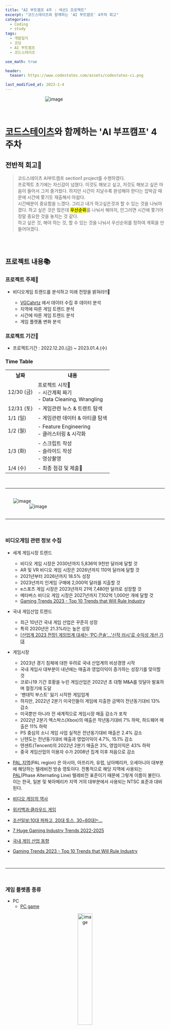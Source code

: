 ```yaml
---
title: "AI 부트캠프 4주 : 섹션1 프로젝트"
excerpt: "코드스테이츠와 함께하는 'AI 부트캠프' 4주차 회고"
categories:
  - Coding
  - study
tags:
  - 개발일지
  - 코딩
  - AI 부트캠프
  - 코드스테이츠

use_math: true

header:
  teaser: https://www.codestates.com/assets/codestates-ci.png

last_modified_at: 2023-1-4
---
```


<div style="display:block; margin:auto; width:50%">
  <img alt="image"
  src="https://lh3.googleusercontent.com/fife/AAbDypA7fvnvrBqJVHgy9hmuZ5V6NM-OB8c_iEGDJJjmBSTKKDFjYp46IwMnC7b3GyJ4dW85S8w5RgMYeKXjuwkZaNJHJbcpqN92u_dls1JAoTbYtYrQEaXbpuWubcOmpRRtFl1BXLKzz2i8QbgCl2SYg2R8rRS_ANN42Pm_NTNFLKyCjeiWZIEYSiCxuFtD3U7NeRuAAEXnYIY77lkxySuF085WfaY4_HYNa3giXZt6Zm1-aM7-5fCnMmOZIn7DZfhjkvm8wLpY_Jxk76VXvH394kViFEZu3Tk9SFI6wwdXZ8mBHeSsXvYar1urTuPlHG2547xEJ-zu0MVQAdgmZh_S8QGLiJ_XhYDjoIc67KGZfHAzUxacPsKo699cBfTitl0IY3T4T_DjiFW6snMJVweB5p5wZv1-M5BsUVT7borfq5ENpdHpPp0R5KyBr5S5N4oQu1DqvY03291sA89q6KyoJCVEKhl1zSsHE3Ubplz6ZrJksM3LdgJNZ9uRd9p-ILn5dKpbSTsTBz09OXSrk8NdYPoaMflAMaNm2VJig9yKMmPdNj4JpnoNIcL60bM2JOC5qeKvkiQkI3EYx4LUY0sQRNPaDJG6xKTedmWbrkuTl60dAJzCogGxdjwf4xN4EdGYt4XC7tDyqap1Fn9nMrZbqwWluWrxWox7T_E_mhWsQrofASqPb9dik_uYJOgqmBO8g5IZFOX2m8_I7i6bgAG9ZJJt5ryVRnyEsoT2UyIuD5kpR2PtnH3ik4Pu4XVum-hscGY0AEA6ZGhlyk9Ol7xf2SYf6s5nw43g7S1lhStrG1Ojb8Ri0k4DZ3RAtt9AFkCxzGbIra1ho3T7srUny3rICne48sJmVvVSnvHTxWC7XkcZo39EEvzLQSwrcrcA9a4OzWA6YRDFfaQfv2Hn1wsKH1_HYaS0G22bJzmcLwXTF_VP4YxATvWBiQcZ1QcIGCEJKRIeRZhQrPOdd7Zz0ovsLKB7JFxvFEFNDkwUABJF81kOGV_xUpBxIx4shKNYQapGd6yNSLeWEN1O7oy5YMTDBq5CaPX68p7kDblVq_6Mi1FXsd9eUGcc85P9KXhlM-3BpS6PBBCtnSe_y3NHYT_cEb8QAs9BMQieKPKHG7_t8g7xWpI3_IVD_WGLJtjEodlGJtzjbbNIa49F6q1ZAQQLlRQI7TLrXAoyh9FKwq33V1nAtksIxdJB4NP4ysMLieZCACIDVtz7gR6uPH76HlTjel0fOsTVlCAhJf-FQqfEBaR5hmr5IsnMedr5TevCLIL2KEdem3SFpOUq8s_Ux2uEKNmMzCzIq5quGmdG3692KVYYum_EsTqrZwmTBlusfOnAZlVmCMNq7jxZC40o6iNrbRuF_tT0f3427_0J8kjev11xzNyDB1Hcd1tCNNDJMQMw9qcP778RxNEqXxKhU6Aj4FS4Izb31M-Z7b4L_lV7Gqh-je1TT31C8iGS237eKustl2uCWGnmdGcyNerwPVe5bKitf1T0SFd4MarowqMXyjn6MOpVMVcDnfcJQyt7=w1920-h780">  
</div>

<br>
<br>

# [코드스테이츠](https://www.codestates.com/)와 함께하는 'AI 부프캠프' 4주차

## 전반적 회고🎈
> 코드스테이츠 AI부트캠프 section1 project를 수행하였다.  
프로젝트 초기에는 자신감이 넘쳤다. 이것도 해보고 싶고, 저것도 해보고 싶은 마음이 들어서 그저 즐거웠다. 하지만 시간이 지날수록 완성해야 한다는 압박감 때문에 시간에 쫓기듯 재출해서 아쉽다.  
시간배분이 중요함을 느꼈다. 그리고 내가 하고싶은것과 할 수 있는 것을 나눠야겠다. 하고 싶은 것은 많은데 <mark>우선순위</mark>를 나눠서 해야지, 안그러면 시간에 쫓기어 정말 중요한 것을 놓치는 것 같다.  
하고 싶은 것, 해야 하는 것, 할 수 있는 것을 나눠서 우선순위를 정하여 계획을 만들어야겠다.

<br>
<br>

## 프로젝트 내용📚
### 프로젝트 주제📝
- 비디오게임 트랜드를 분석하고 미래 전망을 밝혀라!!📌

  - [VGCahrtz](https://www.vgchartz.com/) 에서 데이터 수집 후 데이터 분석
  - 지역에 따른 게임 트렌드 분석
  - 시간에 따른 게임 트렌드 분석
  - 게임 플렛폼 변화 분석

### 프로젝트 기간🚩
- 프로젝트기간 : 2022.12.20.(금) ~ 2023.01.4.(수)


### Time Table  
<table>
<tr class="table-primary">
  <th>날짜</th>
  <th>내용</th>
</tr>
<tr>
  <td>12/30 (금)</td>
  <td>프로젝트 시작🚀 <br> - 시간계획 짜기 <br> - Data Cleaning, Wrangling</td>
</tr>
<tr>
  <td>12/31 (토)</td>
  <td>- 게임관련 뉴스 & 트렌트 탐색</td>
</tr>
<tr>
  <td>1/1 (일)</td>
  <td>- 게임관련 데이터 & 아티클 탐색</td>
</tr>
<tr>
  <td>1/2 (월)</td>
  <td>- Feature Engineering <br> - 클러스터링 & 시각화</td>
</tr>
<tr>
  <td>1/3 (화)</td>
  <td>- 스크립트 작성 <br> - 슬라이드 작성 <br> - 영상촬영</td>
</tr>
<tr>
  <td>1/4 (수)</td>
  <td>- 최종 점검 및 제출🚩</td>
</tr>
</table>

<br>
<hr>
<br>

<div style="display:block; margin:auto; width:90%">
  <img alt="image"
  src="https://lh3.googleusercontent.com/fife/AAbDypDuDR65_C5SI7SWRhkfxy5JPvAGezs1M_-GpHqEZS_8DQK0N3dsOxWPBUzjQz-_ksgyyj8wL6rswLcjRb7FQ-GbRmmuSKR8m22heo8ZYc20cq8kSNQYTSLH5HSnCjKzVucPYnl8HQ6QwZ01KDQxAbcGMJZIg5BNl3hJqUpSC94NYOyqCkidjp7_uZXV61z25VD2ibryRQ2z5Nj6k-tL9Hf94mXa93KkuTLMJyTC2GKXFaiDb0_ZYlCTIvr_sknq05Txh-LtM_BmF8IDMf9GrbJ_ejfrcfxjH1qyd9Uzbc1qbQrvc857H9A3T7_kv6UKbktEm9WMnm5mO6DFEnjnwNq-OqdazGfappTsQnX1ylgZ2TA3GcahMMrXmpmPT43zRaT_olThQ0y1Xo_b5Nq53XUZWXIjSvUwaJXZ-EW9dSM8wcIYqBMThqaJ6s1SbmjxjNxC-gk7QisbuzSMc6r5DXg9wSIN5Qi_LDHF5yTNVSJAcCoUo9U8xPnf4k5LYDm9jdfCYov_w5zqHSKYDB60FGF_W99X_8MOgghnSNHpOX7m-EV8DGglam_Gs3HCf0WnnSFVC7b7dEIqDhZkh_dyKQVbIHNn7f7ltKCHrvGbJFphgD0io_ykxV8g6mHeSzZziqwIEz-XfzxPWIWIZhZGmttx459omRaUz0GmuUPHp7y3TuJgXao6fnUdUWNgtFNMEszSTuUUQJJ4BWAUIjD3GcZlbY3jtizwobDcTWRD2QpJ-6qHijdnlbALMgqz1A4hkqr6l4bRrMVXispS7A7_QzIQ7A4CCjcKAyBojJqI-xlKh0ZocqST8CwF7M6W-jOQsYpJ8Hb2Cb1vkvB4JiBSZE-fdcrlaRb8lBbfmpWJCzRONYvieXdtNpIRqXfWpuc6tGVSAGFEf7vxaHULfhOUwja0AJQ_VCqXF0V4xJ0s6RtAQj97get8TY_t39XLdAt32GqHjwWyC0DDwa4-gphzDVvRGoIa8OOHvxcTkv0skw2uLN2_p7WUyOfbetRA4OEX-GTAB0K2cDEN8b-iIcm7CM2EO5UGlTgukh1dkseYxuizC3s3iMQoAvBGCPQs8In8HgL2Ps8clE14iXWJEYgwzj_LZAPbZPt_l13gV4Hj3GOXoTPCkYqH5BxNr0KXBlPOG6JqPffVQucRat5jpBxj2Ix5XV5GtheN4bLGKqn7l8AXQAGoGg9iS0kMKI5dy8pBwkIOaOK8IcXsikAzMuTNQMNSqyPr5j3k8hEzogUW0eH0ZM7obUcfOCN6TGnF4Sb8j6uJvoNKVnuzagw4UyqF8JF2h2ijc7mgnc4kv34Lr1MFzW1nErfVik55sazzjcKDXOQhk0iWoriiAkQgOKUof40efjGW0InC9fHaMnZpiBFgGhvqTfNpqr4WFqgc86m9qlaZbYOwXIwDo0d-FSAAqHnJixc8dwVH4P4cc3F2rP9E-Tde59zbw9B56cJvsJ8EPY3LJdO_GYPmyeJEHZ1bf_hPhdc-ne09Pqy8rdjMaBmwqey6wfGyvH-A95WX=w1920-h865">  
</div>

<div style="display:block; margin:auto; width:70%">
  <img alt="image"
  src="https://lh3.googleusercontent.com/fife/AAbDypBWQBX5kjHNXb7Y2dE3GpPMMcibbUzYqVvBsRC2pAwvRx1rHgU5nL1kyg5oRt7veKQjQZbmGWJB5uJE1iFtYS-ENneRYhlCJLRGqzt_0cbAxFZYCCDIs2cl7eV2b1QVNCkapTVIfs0__a0r8Yj2GRuMnenCD_aPk0HeJTXIRTIX_KIECUUOsMEKdUPwvy6OERTacCp2LcwsQuaBMYjjX6AHpmNN-TbWRqDXEWT634wyAGmOrGKYypmF1bwK_75hIdFYwEC3sI1d5mLh437rP1H2UNxaiOTa3PiFXqXK4f7bz5mX0FQxVXFhVEQL0MD1bkooiGzUKOV-Y8L4QHbcDFu93pGKfCXh_1j-zBj1rDOgxhNrbwfFDqRMLTVwGrGgXZ1xF70sc6bvuuPy-XXv3b9gXIJcf4x290lduIWA8BrgW5cRtsvFk_qDuJzQO7NiIwXuIIFhhRgZzQTGRDaU5qoYenz5cC_Km9YyBBvR_B2SSEzU15fNjqE2v6PDae6fbe4Osr7pYrM-tHFtlxvth46yOOXvWq8547NgIIfFl_0pfDe33nC6PhAyXWMbqyRFkQerA8voW5hzRI_qGmlU_EDL9yuuRtYsmHhW8iLNh_Y0ybzH9kL9Gl8oD_xXXUcuQ4bWnJ2D6zsK6ytsfR_sOwZ4KQfEBXK2IHchK3iF9ppnr7nU9RzY7t6_B1zQqWHfOA6jIilAFhbzoC8--hqBhBOUr_7F3hKAjrtyk4PDW8jZczclg9gHBm-AstBK8OxO-RXcV8cho7Ek7G8PnA1GNA7RXUOCkxH1R-FpREnspRASEAI0wLK3nkvVz5v8-BR8QfYztEIvZS_iAO7M0nkuBrrs6Ocbzv7DAjvcDXwfP4PZx1fpDt4A6y10hNWEKTT7JsLz7P5LFooN38Q5xZNVsjAbe84KM_0wX6XK90Dp8v5of6vNPmYfKViONNvkkiaZNGVzOB_a7evNsXaYN59htexc3oHPbB-kbt31q_8twYw6u2sd4H88ohISGaptYhJ8kRvZh0gpUYM_a0iC0jH4qG2t3t6QGB0i20lWQQUzbMVNRW4DeRLDkZ6-LiWCj-oV6Iy1m2h9X2zQkX-MufxZsxVbtEik-y_a-Tz0XewL9MD8IsiLxe8_vu6FD6ArOhZy7XQWToTmRA1-5WUjNFu_hp_2a2FXKx2a9x5r9Uvj8_MJ-hVESpVHLotmZe6zY12Oz7dFdbQce65CkpV80nAuSkp24nL81GY2jHzcSreeMvqwtO0RoymEN_aggvpE6FhjGQkBbFR7CyQBwonxJCqi9yDJ6HwOe5W4X6AR0bWZqGJnf4uj3SIH09s53QFpySUed2GVbsLF3VeVyhfrfwBy8kNDYJk3_mQNRQEIrFFbthxJsgAjTjN9kfAbguRKA4nMgl8gR2F7q7-5qG-XHz7jxbZR1tltIDfbRXo_OXGGwA4ZB0MejV158GID4pf00fvBKS9kbqcvhsCngINQJ0nmjAFSdXDMVriefiWMpMTVYD7JpxDzKJYdEzXT6IvA=w1200-h865">  
</div>


<br>
<hr>
<br>

### 비디오게임 관련 정보 수집
- 세계 게임시장 트렌드
  - 비디오 게임 시장은 2030년까지 5,836억 9천만 달러에 달할 것
  - AR 및 VR 비디오 게임 시장은 2026년까지 110억 달러에 달할 것
  - 2021년부터 2026년까지 18.5% 성장
  - 2023년까지 인게임 구매에 2,000억 달러를 지출할 것
  - e스포츠 게임 시장은 2023년까지 21억 7,480만 달러로 성장할 것
  - 메타버스 비디오 게임 시장은 2027년까지 7,102억 1,000만 개에 달할 것
  - [Gaming Trends 2023 - Top 10 Trends that Will Rule Industry](https://www.ediiie.com/blog/gaming-trends/)

- 국내 게임산업 트렌드
  - 최근 10년간 국내 게임 산업은 꾸준히 성장
  - 특히 2020년은 21.3%라는 높은 성장
  - [[산업계 2023 전망] 게임업계 대세는 'PC·콘솔'...'신작 러시'로 수익성 개선 기대](https://www.newspim.com/news/view/20221214000799)

- 게임시장
  - 2023년 경기 침체에 대한 우려로 국내 산업계의 비상경영 시작
  - 국내 게임사 대부분이 내년에는 매출과 영업이익이 증가하는 성장기를 맞이할 것
  - 코로나19 기간 호황을 누린 게임산업은 2022년 초 대형 M&A를 잇달아 발표하며 절정기에 도달
  - '팬데믹 부스트' 잃기 시작한 게임업계
  - 하지만, 2022년 2분기 미국인들이 게임에 지출한 금액이 전년동기대비 13% 감소
  - 미국뿐만 아니라 전 세계적으로 게임시장 매출 감소가 포착
  - 2022년 2분기 엑스박스(Xbox)의 매출은 작년동기대비 7% 하락, 하드웨어 매출은 11% 하락
  - PS 중심의 소니 게임 사업 실적은 전년동기대비 매출은 2.4% 감소
  - 닌텐도는 전년동기대비 매출과 영업이익이 4.7%, 15.1% 감소
  - 텐센트(Tencent)의 2022년 2분기 매출은 3%, 영업이익은 43% 하락
  - 중국 게임산업의 이용자 수가 2008년 집계 이후 처음으로 감소

- [PAL 지역](https://ko.wikipedia.org/wiki/PAL_%EC%A7%80%EC%97%AD)(PAL region) 은 아시아, 아프리카, 유럽, 남아메리카, 오세아니아 대부분에 해당하는 텔레비전 방송 영토이다. 전통적으로 해당 지역에 사용되는 [PAL](https://ko.wikipedia.org/wiki/PAL)(Phase Alternating Line) 텔레비전 표준이기 때문에 그렇게 이름이 불린다. 이는 한국, 일본 및 북아메리카 지역 거의 대부분에서 사용되는 NTSC 표준과 대비된다.

- [비디오 게임의 역사](https://ko.wikipedia.org/wiki/%EB%B9%84%EB%94%94%EC%98%A4_%EA%B2%8C%EC%9E%84%EC%9D%98_%EC%97%AD%EC%82%AC#1%EC%84%B8%EB%8C%80_%EA%B0%80%EC%A0%95%EC%9A%A9_%EA%B2%8C%EC%9E%84_%EC%BD%98%EC%86%94%EA%B3%BC_%ED%90%81_%EB%B3%B5%EC%A0%9C_%EA%B2%8C%EC%9E%84_(1972~1980%EB%85%84))

- [위키백과:클라우드 게임](https://ko.wikipedia.org/wiki/%ED%81%B4%EB%9D%BC%EC%9A%B0%EB%93%9C_%EA%B2%8C%EC%9E%84)
- [조선일보:10대 파파고, 20대 토스, 30~60대는…](https://www.chosun.com/economy/tech_it/2022/12/30/FVJ3EDQYVREEBBJ2BLYBLIGW7E/)
- [7 Huge Gaming Industry Trends 2022-2025](https://explodingtopics.com/blog/gaming-trends)
- [국내 게임 산업 동향](https://koreancontent.kr/3832)
- [Gaming Trends 2023 - Top 10 Trends that Will Rule Industry](https://www.ediiie.com/blog/gaming-trends/)



<br>
<hr>
<br>

### 게임 플렛폼 종류

- PC
  - [PC game](https://en.wikipedia.org/wiki/PC_game)
<center>
<img alt="image" 
width=30% 
src="https://upload.wikimedia.org/wikipedia/commons/thumb/4/41/Personal_computer%2C_exploded_5.svg/375px-Personal_computer%2C_exploded_5.svg.png">  
</center>


- PS2
  - [PlayStation 2](https://en.wikipedia.org/wiki/PlayStation_2)  
<center>
<img alt="image" 
width=30% 
src="https://upload.wikimedia.org/wikipedia/commons/thumb/1/1c/PS2-Versions.jpg/330px-PS2-Versions.jpg">  
</center>


- DS
  - [Nintendo DS](https://en.wikipedia.org/wiki/Nintendo_DS)
<center>
<img alt="image" 
width=30% 
src="https://upload.wikimedia.org/wikipedia/commons/thumb/4/42/Nintendo-DS-Fat-Blue.jpg/330px-Nintendo-DS-Fat-Blue.jpg">  
</center>


- PS
  - [PlayStation (console)](https://en.wikipedia.org/wiki/PlayStation_(console))
<center>
<img alt="image" 
width=30% 
src="https://upload.wikimedia.org/wikipedia/commons/thumb/3/39/PSX-Console-wController.jpg/375px-PSX-Console-wController.jpg">  
</center>


- PS4
  - [PlayStation 4](https://en.wikipedia.org/wiki/PlayStation_4)
<center>
<img alt="image" 
width=30% 
src="https://upload.wikimedia.org/wikipedia/commons/thumb/7/71/Sony-PlayStation-4-PS4-wDualShock-4.jpg/330px-Sony-PlayStation-4-PS4-wDualShock-4.jpg">  
</center>


- XBL
  - [Xbox network](https://en.wikipedia.org/wiki/Xbox_network)
<center>
<img alt="image" 
width=30% 
src="https://upload.wikimedia.org/wikipedia/commons/thumb/3/30/Xbox_Play_Anywhere_logo.svg/330px-Xbox_Play_Anywhere_logo.svg.png">  
</center>


- NS
  - [Nintendo Switch](https://en.wikipedia.org/wiki/Nintendo_Switch)
<center>
<img alt="image" 
width=30% 
src="https://upload.wikimedia.org/wikipedia/commons/thumb/8/88/Nintendo-Switch-wJoyCons-BlRd-Standing-FL.jpg/450px-Nintendo-Switch-wJoyCons-BlRd-Standing-FL.jpg">  
</center>


- PSN
  - [PlayStation Network](https://en.wikipedia.org/wiki/PlayStation_Network)
<center>
<img alt="image" 
width=30% 
src="https://upload.wikimedia.org/wikipedia/commons/thumb/a/ac/PlayStation_Network_logo_%282015%29.png/420px-PlayStation_Network_logo_%282015%29.png">  
</center>


- PS3
  - [PlayStation 3](https://en.wikipedia.org/wiki/PlayStation_3)
<center>
<img alt="image" 
width=30% 
src="https://upload.wikimedia.org/wikipedia/commons/thumb/9/90/Sony-PlayStation-3-CECHA01-wController-L.jpg/375px-Sony-PlayStation-3-CECHA01-wController-L.jpg">  
</center>


- PSP
  - [PlayStation Portable](https://en.wikipedia.org/wiki/PlayStation_Portable)
<center>
<img alt="image" 
width=30% 
src="https://upload.wikimedia.org/wikipedia/commons/thumb/4/46/Psp-1000.jpg/330px-Psp-1000.jpg">  
</center>


- XOne
  - [Xbox One](https://en.wikipedia.org/wiki/Xbox_One)
<center>
<img alt="image" 
width=30% 
src="https://upload.wikimedia.org/wikipedia/commons/thumb/0/05/Microsoft-Xbox-One-Console-Set-wKinect.jpg/450px-Microsoft-Xbox-One-Console-Set-wKinect.jpg">  
</center>


- X360
  - [Xbox 360](https://en.wikipedia.org/wiki/Xbox_360)
<center>
<img alt="image" 
width=30% 
src="https://upload.wikimedia.org/wikipedia/commons/thumb/7/76/Xbox-360S-Console-Set.jpg/128px-Xbox-360S-Console-Set.jpg">  
</center>


- Wii
  - [Wii](https://en.wikipedia.org/wiki/Wii)
<center>
<img alt="image" 
width=30% 
src="https://upload.wikimedia.org/wikipedia/commons/thumb/1/14/Wii-console.jpg/330px-Wii-console.jpg">  
</center>


- GBA
  - [Game Boy Advance](https://en.wikipedia.org/wiki/Game_Boy_Advance)
<center>
<img alt="image" 
width=30% 
src="https://upload.wikimedia.org/wikipedia/commons/thumb/7/7d/Nintendo-Game-Boy-Advance-Purple-FL.jpg/450px-Nintendo-Game-Boy-Advance-Purple-FL.jpg">  
</center>


- GB
  - [Game Boy](https://en.wikipedia.org/wiki/Game_Boy)
<center>
<img alt="image" 
width=30% 
src="https://upload.wikimedia.org/wikipedia/commons/thumb/f/f4/Game-Boy-FL.jpg/330px-Game-Boy-FL.jpg">  
</center>


- SNES
  - [Super Nintendo Entertainment System](https://en.wikipedia.org/wiki/Super_Nintendo_Entertainment_System)
<center>
<img alt="image" 
width=30% 
src="https://upload.wikimedia.org/wikipedia/commons/thumb/3/31/SNES-Mod1-Console-Set.jpg/375px-SNES-Mod1-Console-Set.jpg">  
</center>


- 3DS
  - [Nintendo 3DS](https://en.wikipedia.org/wiki/Nintendo_3DS)
<center>
<img alt="image" 
width=30% 
src="https://upload.wikimedia.org/wikipedia/commons/thumb/f/f0/Nintendo-3DS-AquaOpen.jpg/225px-Nintendo-3DS-AquaOpen.jpg">  
</center>


- NES
  - [Nintendo Entertainment System](https://en.wikipedia.org/wiki/Nintendo_Entertainment_System)
<center>
<img alt="image" 
width=30% 
src="https://upload.wikimedia.org/wikipedia/commons/thumb/8/82/NES-Console-Set.jpg/330px-NES-Console-Set.jpg">  
</center>


- PSV
  - [PlayStation Vita](https://en.wikipedia.org/wiki/PlayStation_Vita)
<center>
<img alt="image" 
width=30% 
src="https://upload.wikimedia.org/wikipedia/commons/thumb/b/b4/PlayStation-Vita-1101-FL.jpg/330px-PlayStation-Vita-1101-FL.jpg">  
</center>


- And
  - [Android (operating system)](https://en.wikipedia.org/wiki/Android_(operating_system))
<center>
<img alt="image" 
width=30% 
src="https://upload.wikimedia.org/wikipedia/commons/thumb/6/64/Android_logo_2019_%28stacked%29.svg/182px-Android_logo_2019_%28stacked%29.svg.png">  
</center>


- XB
  - [Xbox (console)](https://en.wikipedia.org/wiki/Xbox_(console))
<center>
<img alt="image" 
width=30% 
src="https://upload.wikimedia.org/wikipedia/commons/thumb/4/43/Xbox-console.jpg/375px-Xbox-console.jpg">  
</center>


- GEN
  - [Sega Genesis](https://en.wikipedia.org/wiki/Sega_Genesis)
<center>
<img alt="image" 
width=30% 
src="https://upload.wikimedia.org/wikipedia/commons/thumb/a/a1/Sega-Mega-Drive-JP-Mk1-Console-Set.jpg/375px-Sega-Mega-Drive-JP-Mk1-Console-Set.jpg">  
</center>


- DSiW
  - [List of DSiWare games and applications](https://en.wikipedia.org/wiki/List_of_DSiWare_games_and_applications)
<center>
<img alt="image" 
width=30% 
src="https://upload.wikimedia.org/wikipedia/commons/thumb/9/95/DSi_Ware_Logo.svg/330px-DSi_Ware_Logo.svg.png">  
</center>


- SAT
  - [Sega Saturn](https://en.wikipedia.org/wiki/Sega_Saturn)
<center>
<img alt="image" 
width=30% 
src="https://upload.wikimedia.org/wikipedia/commons/thumb/2/20/Sega-Saturn-Console-Set-Mk1.png/375px-Sega-Saturn-Console-Set-Mk1.png">  
</center>


- OSX
  - [macOS](https://en.wikipedia.org/wiki/MacOS)
<center>
<img alt="image" 
width=30% 
src="https://upload.wikimedia.org/wikipedia/commons/thumb/2/21/MacOS_wordmark_%282017%29.svg/188px-MacOS_wordmark_%282017%29.svg.png">  
</center>


- VC
  - [Virtual Console](https://en.wikipedia.org/wiki/Virtual_Console)
<center>
<img alt="image" 
width=30% 
src="https://upload.wikimedia.org/wikipedia/commons/thumb/0/04/Virtual_console_Logo.svg/375px-Virtual_console_Logo.svg.png">  
</center>


- GC
  - [GameCube](https://en.wikipedia.org/wiki/GameCube)
<center>
<img alt="image" 
width=30% 
src="https://upload.wikimedia.org/wikipedia/commons/thumb/d/d1/GameCube-Set.jpg/330px-GameCube-Set.jpg">  
</center>


- DC
  - [Dreamcast](https://en.wikipedia.org/wiki/Dreamcast)
<center>
<img alt="image" 
width=30% 
src="https://upload.wikimedia.org/wikipedia/commons/thumb/0/07/Dreamcast-Console-Set.png/330px-Dreamcast-Console-Set.png">  
</center>


- WiiU
  - [Wii U](https://en.wikipedia.org/wiki/Wii_U)
<center>
<img alt="image" 
width=30% 
src="https://upload.wikimedia.org/wikipedia/commons/thumb/4/4a/Wii_U_Console_and_Gamepad.png/330px-Wii_U_Console_and_Gamepad.png">  
</center>


- 2600
  - [Atari 2600](https://en.wikipedia.org/wiki/Atari_2600)
<center>
<img alt="image" 
width=30% 
src="https://upload.wikimedia.org/wikipedia/commons/thumb/0/02/Atari-2600-Wood-4Sw-Set.png/330px-Atari-2600-Wood-4Sw-Set.png">  
</center>


- WW
  - [WiiWare](https://en.wikipedia.org/wiki/WiiWare)
<center>
<img alt="image" 
width=30% 
src="https://upload.wikimedia.org/wikipedia/commons/thumb/4/4e/Logo_wiiware.svg/300px-Logo_wiiware.svg.png">  
</center>


- PCE
  - [TurboGrafx-16/PC Engine](https://en.wikipedia.org/wiki/TurboGrafx-16)
<center>
<img alt="image" 
width=30% 
src="https://upload.wikimedia.org/wikipedia/commons/thumb/d/d0/TurboGrafx16-Console-Set.jpg/375px-TurboGrafx16-Console-Set.jpg">  
</center>


- Series
  - []()
<center>
<img alt="image" 
width=30% 
src="">  
</center>


- XS
  - [Xbox Series X and Series S](https://en.wikipedia.org/wiki/Xbox_Series_X_and_Series_S)
<center>
<img alt="image" 
width=30% 
src="https://upload.wikimedia.org/wikipedia/commons/thumb/5/54/Xbox_Series_S_with_controller.jpg/330px-Xbox_Series_S_with_controller.jpg">  
</center>


- PS5
  - [PlayStation 5](https://en.wikipedia.org/wiki/PlayStation_5)
<center>
<img alt="image" 
width=30% 
src="https://upload.wikimedia.org/wikipedia/commons/thumb/1/1b/PlayStation_5_and_DualSense_with_transparent_background.png/330px-PlayStation_5_and_DualSense_with_transparent_background.png">  
</center>


- N64
  - [Nintendo 64](https://en.wikipedia.org/wiki/Nintendo_64)
<center>
<img alt="image" 
width=30% 
src="https://upload.wikimedia.org/wikipedia/commons/thumb/1/11/N64-Console-Set.jpg/330px-N64-Console-Set.jpg">  
</center>


- Linux
  - []()
<center>
<img alt="image" 
width=30% 
src="">  
</center>


- MS
  - [Master System](https://en.wikipedia.org/wiki/Master_System)
<center>
<img alt="image" 
width=30% 
src="https://upload.wikimedia.org/wikipedia/commons/thumb/8/88/Sega-Master-System-Set.jpg/375px-Sega-Master-System-Set.jpg">  
</center>


- GG
  - [Game Gear](https://en.wikipedia.org/wiki/Game_Gear)
<center>
<img alt="image" 
width=30% 
src="https://upload.wikimedia.org/wikipedia/commons/thumb/c/cf/Sega-Game-Gear-WB.png/375px-Sega-Game-Gear-WB.png">  
</center>


- 3DO
  - [3DO Interactive Multiplayer](https://en.wikipedia.org/wiki/3DO_Interactive_Multiplayer)
<center>
<img alt="image" 
width=30% 
src="https://upload.wikimedia.org/wikipedia/commons/thumb/5/56/3DO-FZ1-Console-Set.jpg/450px-3DO-FZ1-Console-Set.jpg">  
</center>


- SCD
  - [Sega CD](https://en.wikipedia.org/wiki/Sega_CD)
<center>
<img alt="image" 
width=30% 
src="https://upload.wikimedia.org/wikipedia/commons/thumb/1/1f/Sega-CD-Model1-Set.jpg/375px-Sega-CD-Model1-Set.jpg">  
</center>


- WS
  - [WonderSwan](https://en.wikipedia.org/wiki/WonderSwan)
<center>
<img alt="image" 
width=30% 
src="https://upload.wikimedia.org/wikipedia/commons/thumb/0/0a/WonderSwan-Color-Blue-Left.jpg/263px-WonderSwan-Color-Blue-Left.jpg">  
</center>


- NG
  - [Neo Geo](https://en.wikipedia.org/wiki/Neo_Geo)
<center>
<img alt="image" 
width=30% 
src="https://upload.wikimedia.org/wikipedia/commons/thumb/7/72/Neo-Geo-AES-Console-Set.jpg/330px-Neo-Geo-AES-Console-Set.jpg">  
</center>


- iOS
  - []()
<center>
<img alt="image" 
width=30% 
src="">  
</center>


- Int
  - [Intellivision](https://en.wikipedia.org/wiki/Intellivision)
<center>
<img alt="image" 
width=30% 
src="https://upload.wikimedia.org/wikipedia/commons/thumb/6/66/Intellivision-Console-Set.jpg/330px-Intellivision-Console-Set.jpg">  
</center>


- Lynx
  - [Atari Lynx](https://en.wikipedia.org/wiki/Atari_Lynx)
<center>
<img alt="image" 
width=30% 
src="https://upload.wikimedia.org/wikipedia/commons/thumb/d/d6/Atari-Lynx-I-Handheld.jpg/330px-Atari-Lynx-I-Handheld.jpg">  
</center>


- DSi
  - [List of DSiWare games and applications](https://en.wikipedia.org/wiki/List_of_DSiWare_games_and_applications)
<center>
<img alt="image" 
width=30% 
src="https://upload.wikimedia.org/wikipedia/commons/thumb/9/95/DSi_Ware_Logo.svg/330px-DSi_Ware_Logo.svg.png">  
</center>


- AJ
  - [Atari Jaguar](https://en.wikipedia.org/wiki/Atari_Jaguar)
<center>
<img alt="image" 
width=30% 
src="https://upload.wikimedia.org/wikipedia/commons/thumb/f/fc/Atari-Jaguar-Console-Set.jpg/330px-Atari-Jaguar-Console-Set.jpg">  
</center>


- 5200
  - [Atari 5200](https://en.wikipedia.org/wiki/Atari_5200)
<center>
<img alt="image" 
width=30% 
src="https://upload.wikimedia.org/wikipedia/commons/thumb/a/a0/Atari-5200-4-Port-wController-L.jpg/330px-Atari-5200-4-Port-wController-L.jpg">  
</center>


- WinP
  - [Windows Phone](https://en.wikipedia.org/wiki/Windows_Phone)
<center>
<img alt="image" 
width=30% 
src="https://upload.wikimedia.org/wikipedia/en/4/48/WP8.1_Start_Screen.png">  
</center>


- PCFX
  - [PC-FX](https://en.wikipedia.org/wiki/PC-FX)
<center>
<img alt="image" 
width=30% 
src="https://upload.wikimedia.org/wikipedia/commons/thumb/f/f4/PC-FX-Console-Set.jpg/330px-PC-FX-Console-Set.jpg">  
</center>


- BRW
  - [Browser game](https://en.wikipedia.org/wiki/Browser_game)
<center>
<img alt="image" 
width=30% 
src="https://upload.wikimedia.org/wikipedia/commons/thumb/e/ee/Freeciv-net-screenshot-2011-06-23.png/330px-Freeciv-net-screenshot-2011-06-23.png">  
</center>


- NGage
  - [N-Gage (device)](https://en.wikipedia.org/wiki/N-Gage_(device))
<center>
<img alt="image" 
width=30% 
src="https://upload.wikimedia.org/wikipedia/commons/thumb/1/11/Nokia-NGage-LL.jpg/390px-Nokia-NGage-LL.jpg">  
</center>


- 7800
  - [Atari 7800](https://en.wikipedia.org/wiki/Atari_7800)
<center>
<img alt="image" 
width=30% 
src="https://upload.wikimedia.org/wikipedia/commons/thumb/e/e8/Atari-7800-Console-Set.jpg/330px-Atari-7800-Console-Set.jpg">  
</center>


- GIZ
  - [Gizmondo](https://en.wikipedia.org/wiki/Gizmondo)
<center>
<img alt="image" 
width=30% 
src="https://upload.wikimedia.org/wikipedia/commons/thumb/2/29/Gizmondo.jpg/375px-Gizmondo.jpg">  
</center>


- Arc
  - [Arcade game](https://en.wikipedia.org/wiki/Arcade_game)
<center>
<img alt="image" 
width=30% 
src="https://upload.wikimedia.org/wikipedia/commons/thumb/4/4e/Daikeien_amusement_arcade_2018-05-10.jpg/330px-Daikeien_amusement_arcade_2018-05-10.jpg">  
</center>


- CV
  - [ColecoVision](https://en.wikipedia.org/wiki/ColecoVision)
<center>
<img alt="image" 
width=30% 
src="https://upload.wikimedia.org/wikipedia/commons/thumb/4/4b/ColecoVision-wController-L.jpg/450px-ColecoVision-wController-L.jpg">  
</center>


- C64
  - [Commodore 64](https://en.wikipedia.org/wiki/Commodore_64)
<center>
<img alt="image" 
width=30% 
src="https://upload.wikimedia.org/wikipedia/commons/thumb/e/e9/Commodore-64-Computer-FL.jpg/330px-Commodore-64-Computer-FL.jpg">  
</center>


- OR
  - [Oculus Rift](https://en.wikipedia.org/wiki/Oculus_Rift)
<center>
<img alt="image" 
width=30% 
src="https://upload.wikimedia.org/wikipedia/commons/thumb/0/08/Oculus-Rift-CV1-Headset-Front_with_transparent_background.png/330px-Oculus-Rift-CV1-Headset-Front_with_transparent_background.png">  
</center>


- Amig
  - [Amiga](https://en.wikipedia.org/wiki/Amiga)
<center>
<img alt="image" 
width=30% 
src="https://upload.wikimedia.org/wikipedia/commons/thumb/c/c3/Amiga500_system.jpg/330px-Amiga500_system.jpg">  
</center>


- MSD
  - [MS-DOS](https://en.wikipedia.org/wiki/MS-DOS)
<center>
<img alt="image" 
width=30% 
src="https://upload.wikimedia.org/wikipedia/commons/b/b6/StartingMsdos.png">  
</center>


- Ouya
  - [Ouya](https://en.wikipedia.org/wiki/Ouya)
<center>
<img alt="image" 
width=30% 
src="https://upload.wikimedia.org/wikipedia/commons/thumb/a/af/OUYA-Console-set-h.jpg/330px-OUYA-Console-set-h.jpg">  
</center>


- VB
  - [Virtual Boy](https://en.wikipedia.org/wiki/Virtual_Boy)
<center>
<img alt="image" 
width=30% 
src="https://upload.wikimedia.org/wikipedia/commons/thumb/4/44/Virtual-Boy-Set.jpg/300px-Virtual-Boy-Set.jpg">  
</center>


- ACPC
  - [Amstrad CPC](https://en.wikipedia.org/wiki/Amstrad_CPC)
<center>
<img alt="image" 
width=30% 
src="https://upload.wikimedia.org/wikipedia/commons/thumb/9/91/Amstrad_CPC464.jpg/435px-Amstrad_CPC464.jpg">  
</center>


- Mob
  - []()
<center>
<img alt="image" 
width=30% 
src="">  
</center>


- ZXS
  - [ZX Spectrum](https://en.wikipedia.org/wiki/ZX_Spectrum)
<center>
<img alt="image" 
width=30% 
src="https://upload.wikimedia.org/wikipedia/commons/thumb/3/33/ZXSpectrum48k.jpg/330px-ZXSpectrum48k.jpg">  
</center>


- AST
  - [Atari ST](https://en.wikipedia.org/wiki/Atari_ST)
<center>
<img alt="image" 
width=30% 
src="https://upload.wikimedia.org/wikipedia/commons/thumb/3/39/Atari_1040STf.jpg/330px-Atari_1040STf.jpg">  
</center>


- iQue
  - [iQue Player](https://en.wikipedia.org/wiki/IQue_Player)
<center>
<img alt="image" 
width=30% 
src="https://upload.wikimedia.org/wikipedia/commons/thumb/c/c2/Nintendo-N64-iQue-Player-FL.jpg/330px-Nintendo-N64-iQue-Player-FL.jpg">  
</center>


- GBC
  - [Game Boy Color](https://en.wikipedia.org/wiki/Game_Boy_Color)
<center>
<img alt="image" 
width=30% 
src="https://upload.wikimedia.org/wikipedia/commons/thumb/7/76/Nintendo-Game-Boy-Color-FL.jpg/330px-Nintendo-Game-Boy-Color-FL.jpg">  
</center>


- MSX
  - [MSX](https://en.wikipedia.org/wiki/MSX)
<center>
<img alt="image" 
width=30% 
src="https://upload.wikimedia.org/wikipedia/commons/thumb/1/1c/Sony_HitBit_HB-10P_%28White_Background%29.jpg/330px-Sony_HitBit_HB-10P_%28White_Background%29.jpg">  
</center>


- CDi
  - [CD-i](https://en.wikipedia.org/wiki/CD-i)
<center>
<img alt="image" 
width=30% 
src="https://upload.wikimedia.org/wikipedia/commons/thumb/6/6b/CD-i-910-Console-Set.jpg/330px-CD-i-910-Console-Set.jpg">  
</center>


- ApII
  - [Apple II](https://en.wikipedia.org/wiki/Apple_II)
<center>
<img alt="image" 
width=30% 
src="https://upload.wikimedia.org/wikipedia/commons/thumb/9/98/Apple_II_typical_configuration_1977.png/330px-Apple_II_typical_configuration_1977.png">  
</center>


- S32X
  - [32X](https://en.wikipedia.org/wiki/32X)
<center>
<img alt="image" 
width=30% 
src="https://upload.wikimedia.org/wikipedia/commons/thumb/a/a0/Sega-Genesis-Model2-32X.jpg/330px-Sega-Genesis-Model2-32X.jpg">  
</center>


- CD32
  - [Amiga CD32](Amiga CD32)
<center>
<img alt="image" 
width=30% 
src="https://upload.wikimedia.org/wikipedia/commons/thumb/c/cf/Amiga-CD32-wController-L.jpg/375px-Amiga-CD32-wController-L.jpg">  
</center>


- FMT
  - [FM Towns Marty](https://en.wikipedia.org/wiki/FM_Towns_Marty)
<center>
<img alt="image" 
width=30% 
src="https://upload.wikimedia.org/wikipedia/commons/thumb/1/14/FM-Towns-Marty-Console-Set.jpg/330px-FM-Towns-Marty-Console-Set.jpg">  
</center>


- TG16
  - [TurboGrafx-16](https://en.wikipedia.org/wiki/TurboGrafx-16)
<center>
<img alt="image" 
width=30% 
src="https://upload.wikimedia.org/wikipedia/commons/thumb/d/d0/TurboGrafx16-Console-Set.jpg/375px-TurboGrafx16-Console-Set.jpg">  
</center>


- C128
  - [Commodore 128](https://en.wikipedia.org/wiki/Commodore_128)
<center>
<img alt="image" 
width=30% 
src="https://upload.wikimedia.org/wikipedia/commons/thumb/b/b1/Commodore-128.jpg/420px-Commodore-128.jpg">  
</center>


- Aco
  - [Acorn Electron](https://en.wikipedia.org/wiki/Acorn_Electron)
<center>
<img alt="image" 
width=30% 
src="https://upload.wikimedia.org/wikipedia/commons/thumb/0/03/Acorn_Electron_4x3.jpg/330px-Acorn_Electron_4x3.jpg">  
</center>


- BBCM
  - [BBC Micro](https://en.wikipedia.org/wiki/BBC_Micro)
<center>
<img alt="image" 
width=30% 
src="https://upload.wikimedia.org/wikipedia/commons/thumb/3/32/BBC_Micro_Front_Restored.jpg/375px-BBC_Micro_Front_Restored.jpg">  
</center>





- [게임 기획자로 사는 지혜](http://makhunta.blogspot.com/2015/07/1.html)  

